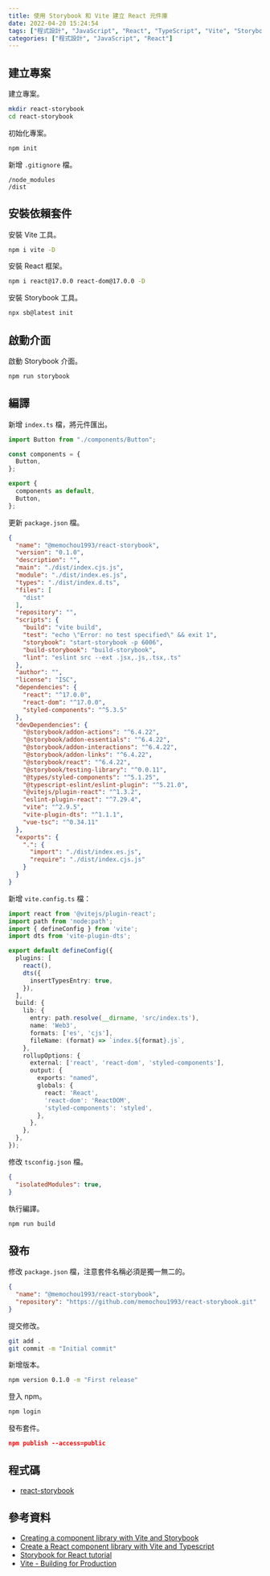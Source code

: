 ```yaml
---
title: 使用 Storybook 和 Vite 建立 React 元件庫
date: 2022-04-20 15:24:54
tags: ["程式設計", "JavaScript", "React", "TypeScript", "Vite", "Storybook"]
categories: ["程式設計", "JavaScript", "React"]
---
```


## 建立專案

建立專案。

```bash
mkdir react-storybook
cd react-storybook
```

初始化專案。

```bash
npm init
```

新增 `.gitignore` 檔。

```env
/node_modules
/dist
```

## 安裝依賴套件

安裝 Vite 工具。

```bash
npm i vite -D
```

安裝 React 框架。

```bash
npm i react@17.0.0 react-dom@17.0.0 -D
```

安裝 Storybook 工具。

```bash
npx sb@latest init
```

## 啟動介面

啟動 Storybook 介面。

```bash
npm run storybook
```

## 編譯

新增 `index.ts` 檔，將元件匯出。

```ts
import Button from "./components/Button";

const components = {
  Button,
};

export {
  components as default,
  Button,
};
```

更新 `package.json` 檔。

```json
{
  "name": "@memochou1993/react-storybook",
  "version": "0.1.0",
  "description": "",
  "main": "./dist/index.cjs.js",
  "module": "./dist/index.es.js",
  "types": "./dist/index.d.ts",
  "files": [
    "dist"
  ],
  "repository": "",
  "scripts": {
    "build": "vite build",
    "test": "echo \"Error: no test specified\" && exit 1",
    "storybook": "start-storybook -p 6006",
    "build-storybook": "build-storybook",
    "lint": "eslint src --ext .jsx,.js,.tsx,.ts"
  },
  "author": "",
  "license": "ISC",
  "dependencies": {
    "react": "^17.0.0",
    "react-dom": "^17.0.0",
    "styled-components": "^5.3.5"
  },
  "devDependencies": {
    "@storybook/addon-actions": "^6.4.22",
    "@storybook/addon-essentials": "^6.4.22",
    "@storybook/addon-interactions": "^6.4.22",
    "@storybook/addon-links": "^6.4.22",
    "@storybook/react": "^6.4.22",
    "@storybook/testing-library": "^0.0.11",
    "@types/styled-components": "^5.1.25",
    "@typescript-eslint/eslint-plugin": "^5.21.0",
    "@vitejs/plugin-react": "^1.3.2",
    "eslint-plugin-react": "^7.29.4",
    "vite": "^2.9.5",
    "vite-plugin-dts": "^1.1.1",
    "vue-tsc": "^0.34.11"
  },
  "exports": {
    ".": {
      "import": "./dist/index.es.js",
      "require": "./dist/index.cjs.js"
    }
  }
}
```

新增 `vite.config.ts` 檔：

```ts
import react from '@vitejs/plugin-react';
import path from 'node:path';
import { defineConfig } from 'vite';
import dts from 'vite-plugin-dts';

export default defineConfig({
  plugins: [
    react(),
    dts({
      insertTypesEntry: true,
    }),
  ],
  build: {
    lib: {
      entry: path.resolve(__dirname, 'src/index.ts'),
      name: 'Web3',
      formats: ['es', 'cjs'],
      fileName: (format) => `index.${format}.js`,
    },
    rollupOptions: {
      external: ['react', 'react-dom', 'styled-components'],
      output: {
        exports: "named",
        globals: {
          react: 'React',
          'react-dom': 'ReactDOM',
          'styled-components': 'styled',
        },
      },
    },
  },
});
```

修改 `tsconfig.json` 檔。

```json
{
  "isolatedModules": true,
}
```

執行編譯。

```bash
npm run build
```

## 發布

修改 `package.json` 檔，注意套件名稱必須是獨一無二的。

```json
{
  "name": "@memochou1993/react-storybook",
  "repository": "https://github.com/memochou1993/react-storybook.git"
}
```

提交修改。

```bash
git add .
git commit -m "Initial commit"
```

新增版本。

```bash
npm version 0.1.0 -m "First release"
```

登入 npm。

```bash
npm login
```

發布套件。

```json
npm publish --access=public
```

## 程式碼

- [react-storybook](https://github.com/memochou1993/react-storybook)

## 參考資料

- [Creating a component library with Vite and Storybook](https://divotion.com/blog/creating-a-component-library-with-vite-and-storybook)
- [Create a React component library with Vite and Typescript](https://dev.to/nicolaserny/create-a-react-component-library-with-vite-and-typescript-1ih9)
- [Storybook for React tutorial](https://storybook.js.org/tutorials/intro-to-storybook/react/zh-TW/get-started/)
- [Vite - Building for Production](https://cn.vitejs.dev/guide/build.html)
